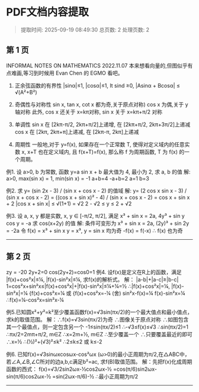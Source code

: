 # PDF文档内容提取
> 提取时间: 2025-09-19 08:49:30
> 总页数: 2
> 处理页数: 2

## 第 1 页

INFORMAL NOTES ON
MATHEMATICS
2022.11.07
本来想看向量的,但图似乎有点难画,等习到时候用 Evan Chen 的 EGMO 看吧。
1. 正余弦函数的有界性
|sinα|≤1, |cosα|≤1, It sind ≥0, |Asinα + Bcosα| ≤ √(A²+B²)

2. 奇偶性与对称性
sin x, tan x, cot x 都为奇,关于原点对称)
cos x 为偶,关于 y 轴对称
此外, cos x 还关于 x=kπ对称, sin x 关于 x=kπ+π/2 对称

3. 单调性
sin x 在 [2kπ-π/2, 2kπ+π/2]上递增, 在 [2kπ+π/2, 2kπ+3π/2]上递减
cos x 在 [2kπ, 2kπ+π]上递减, 在 [2kπ-π, 2kπ]上递减

4. 周期性
一般地,对于 y=f(x), 如果存在一个正常数 T, 使得对定义域内的任意实数 x, x+T 也在定义域内, 且 f(x+T)=f(x), 那么称 f 为周期函数, T 为 f(x) 的一个周期。

例1. 设 a>0, b 为常数, 函数 y=a sin x + b 最大值为 4, 最小为 2, 求 a, b 的值
解: a>0, max(sin x) = 1, min(sin x) = -1
a+b=4
-a+b=2
a=1
b=3

例2. 求 y= (sin 2x - 3) / (sin x + cos x - 2) 的值域
解: y= (2 cos x sin x - 3) / (sin x + cos x - 2) = ((cos x + sin x)² - 4) / (sin x + cos x - 2) = cos x + sin x + 2
|cos x + sin x| ≤ √(1+1) = √2
2 - √2 ≤ y ≤ 2 + √2

例3. 设 a, x, y 都是实数, x, y ∈ [-π/2, π/2], 满足
x³ + sin x = 2a, 4y³ + sin y cos y = -a
求 cos(x+2y) 的值
解: 条件可变形为 x³ + sin x = 2a, (2y)³ + sin 2y = -2a
令 f(x) = x³ + sin x
y = x³, y = sin x 均为奇
-f(x) = f(-x)
∴ f(x) 也为奇

---

## 第 2 页

zy = -20
2y+2=0 cos(2y+2)=cos0=1
例4. 设f(x)是定义在R上的函数，满足
|f(x)+cos²x|≤¼, |f(x)-sin²x|≤¼,
求f(x)的解析式。
解：
|a-b|+|a-c|≥|b-c|
1=cos²x+sin²x≤|f(x)+cos²x|+|f(x)-sin²x|≤¼+¼=½
∴|f(x)+cos²x|=¼, |f(x)-sin²x|=¼
{f(x)+cos²x=¼ 或 {f(x)+cos²x=-¼ (舍)
sin²x-f(x)=¼ f(x)-sin²x=¼
∴f(x)=¼-cos²x=sin²x-¼

例5.已知圆x²+y²=k²至少覆盖函数f(x)=√3sin(πx/2)的一个最大值点和最小值点，
求k的取值范围。
解：∴f(x)=√3sin(πx/2)为奇 ∴图像关于原点对称
∴如图包含其一个最值点，则一定包含另一个
-1≤sin(πx/2)≤1 ∴-√3≤f(x)≤√3
∴sin(πx/2)=1 ∴πx/2=2mπ+π/2, m∈Z
∴x=2m+½, m∈Z ∴至少覆盖一个
∴只要覆盖最近的即可 ∴x=½
∴(½)²+(√3)²≤k²
∴2≤k≤2 或 k≤-2

例6. 已知f(x)=√3sinωxcosωx-cos²ωx (ω>0)的最小正周期为π/2,在△ABC中，
若∠A,∠B,∠C所对的边a,b,c满足b²=ac, 求f(B)取值范围。
解：先把f(x)化成周期函数的西式：
f(x)=√3/2sin2ωx-½cos2ωx-½
=cos(π/6)sin2ωx-sin(π/6)cos2ωx-½
=sin(2ωx-π/6)-½
∴最小正周期为π/2

---

